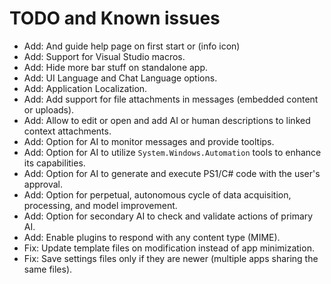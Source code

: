 # TODO and Known issues

- Add: And guide help page on first start or (info icon)
- Add: Support for Visual Studio macros.
- Add: Hide more bar stuff on standalone app.
- Add: UI Language and Chat Language options.
- Add: Application Localization.
- Add: Add support for file attachments in messages (embedded content or uploads).
- Add: Allow to edit or open and add AI or human descriptions to linked context attachments.
- Add: Option for AI to monitor messages and provide tooltips.
- Add: Option for AI to utilize `System.Windows.Automation` tools to enhance its capabilities.
- Add: Option for AI to generate and execute PS1/C# code with the user's approval.
- Add: Option for perpetual, autonomous cycle of data acquisition, processing, and model improvement.
- Add: Option for secondary AI to check and validate actions of primary AI.
- Add: Enable plugins to respond with any content type (MIME).
- Fix: Update template files on modification instead of app minimization.
- Fix: Save settings files only if they are newer (multiple apps sharing the same files).
